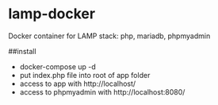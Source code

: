 # lamp-docker
Docker container for LAMP stack: php, mariadb, phpmyadmin

##install
- docker-compose up -d
- put index.php file into root of app folder
- access to app with http://localhost/
- access to phpmyadmin with http://localhost:8080/
